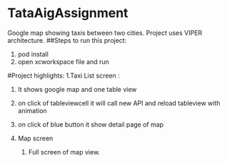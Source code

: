 # TataAigAssignment
Google map showing taxis between two cities.
Project uses VIPER architecture.
##Steps to run this project:
1. pod install
2. open xcworkspace file and run 

#Project highlights:
1.Taxi List screen :
   1. It shows google map and one table view 
   2. on click of tableviewcell it will call new API and reload tableview with animation
   3. on click of blue button it show detail page of map 
   
2. Map screen
   1. Full screen of map view.



